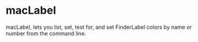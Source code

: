 macLabel
========

macLabel, lets you list, set, test for, and set FinderLabel colors by name or number from the command line.
